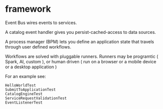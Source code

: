 # framework
Event Bus wires events to  services.

A catalog event handler gives you persist-cached-access to data sources.

A process manager (BPM) lets you define an application state that travels through user defined workflows.

Workflows are solved  with pluggable runners. Runners may be programtic ( Spark, AI, custom ), or human driven ( run on a browser or a mobile device or a desktop application )

For an example see:

```
HelloWorldTest
SubmitToApplicationTest
CatalogEngineTest
ServiceRequestValidationTest
EventListenerTest
```




